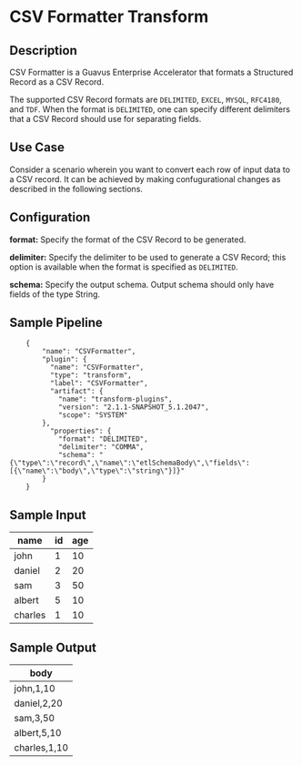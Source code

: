 # CSV Formatter Transform


Description
-----------
CSV Formatter is a Guavus Enterprise Accelerator that formats a Structured Record as a CSV Record. 

The supported CSV Record formats are ``DELIMITED``, ``EXCEL``, ``MYSQL``, ``RFC4180``, and ``TDF``. When the format is ``DELIMITED``, one can specify different delimiters that a CSV Record should use for separating fields.

Use Case
--------
Consider a scenario wherein you want to convert each row of input data to a CSV record. It can be achieved by making confugurational changes as described in the following sections.


Configuration
-------------
**format:** Specify the format of the CSV Record to be generated.

**delimiter:** Specify the delimiter to be used to generate a CSV Record; this option is available when the format is specified as ``DELIMITED``.

**schema:** Specify the output schema. Output schema should only have fields of the type String.

## Sample Pipeline

```
    {
        "name": "CSVFormatter",
        "plugin": {
          "name": "CSVFormatter",
          "type": "transform",
          "label": "CSVFormatter",
          "artifact": {
            "name": "transform-plugins",
            "version": "2.1.1-SNAPSHOT_5.1.2047",
            "scope": "SYSTEM"
        },
          "properties": {
            "format": "DELIMITED",
            "delimiter": "COMMA",
            "schema": "{\"type\":\"record\",\"name\":\"etlSchemaBody\",\"fields\":[{\"name\":\"body\",\"type\":\"string\"}]}"
        }
    }

```

## Sample Input

|name   |id |age|
|-------|---|---|
|john   |1  |10 |
|daniel |2  |20 |
|sam    |3  |50 |
|albert |5  |10 |
|charles|1  |10 |


## Sample Output

|body   |
|-------|
|john,1,10|
|daniel,2,20|
|sam,3,50|
|albert,5,10|
|charles,1,10|
